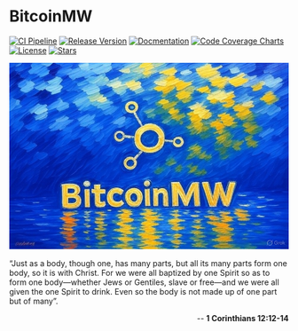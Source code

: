 # BitcoinMW

[![CI Pipeline](https://github.com/cgilliard/fam/actions/workflows/main.yml/badge.svg)](https://github.com/cgilliard/bitcoinmw/actions/workflows/main.yml)
[![Release Version](https://img.shields.io/github/v/release/cgilliard/bitcoinmw.svg?color=blue)](https://github.com/cgilliard/bitcoinmw/releases)
[![Docmentation](https://img.shields.io/static/v1?label=Documentation&message=Github+Pages&color=orange)](https://cgilliard.github.io/bitcoinmw/)
[![Code Coverage Charts](https://img.shields.io/static/v1?label=Code%20Coverage%20Charts&message=CODE_COVERAGE%&color=purple)](https://cgilliard.github.io/bitcoinmw/code_coverage.html)
[![License](https://img.shields.io/github/license/cgilliard/bitcoinmw.svg)](https://github.com/cgilliard/bitcoinmw/blob/master/LICENSE)
[![Stars](https://img.shields.io/github/stars/cgilliard/bitcoinmw.svg?style=social)](https://github.com/cgilliard/bitcoinmw/stargazers)

<p align="center">
    <img src="docs/logo.jpg" alt="Logo">
</p>

 “Just as a body, though one, has many parts, but all its many parts form one body, so it is with Christ. For we were all baptized by one Spirit so as to form one body—whether Jews or Gentiles, slave or free—and we were all given the one Spirit to drink. Even so the body is not made up of one part but of many”.

<p align="right">
-- <strong>1 Corinthians 12:12-14</strong>
</p>
